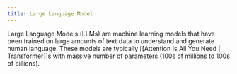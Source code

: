 ```yaml
---
title: Large Language Model
---
```

Large Language Models (LLMs) are machine learning models that have been trained on large amounts of text data to understand and generate human language. These models are typically [[Attention Is All You Need | Transformer]]s with massive number of parameters (100s of millions to 100s of billions).